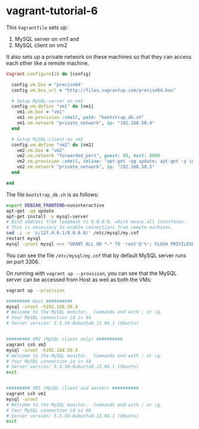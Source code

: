 # vagrant-tutorial-6

This `Vagrantfile` sets up:
1. MySQL server on vm1 and
2. MySQL client on vm2

It also sets up a private network on these machines so that they can access each other like a remote machine.

```ruby
Vagrant.configure(2) do |config|

  config.vm.box = "precise64"
  config.vm.box_url = "http://files.vagrantup.com/precise64.box"

  # Setup MySQL-server on vm1
  config.vm.define "vm1" do |vm1|
    vm1.vm.box = "vm1"
    vm1.vm.provision :shell, path: "bootstrap_db.sh"
    vm1.vm.network "private_network", ip: "192.168.50.4"
  end

  # Setup MySQL-client on vm2
  config.vm.define "vm2" do |vm2|
    vm2.vm.box = "vm2"
    vm2.vm.network "forwarded_port", guest: 80, host: 8080
    vm2.vm.provision :shell, inline: "apt-get -qq update; apt-get -y install mysql-client"
    vm2.vm.network "private_network", ip: "192.168.50.5"
  end

end
```


The file `bootstrap_db.sh` is as follows:
```bash
export DEBIAN_FRONTEND=noninteractive
apt-get -qq update
apt-get install -y mysql-server
# Bind address from loopback to 0.0.0.0, which means all interfaces.
# This is necessary to enable connections from remote machines.
sed -i -e 's/127.0.0.1/0.0.0.0/' /etc/mysql/my.cnf
restart mysql
mysql -uroot mysql <<< "GRANT ALL ON *.* TO 'root'@'%'; FLUSH PRIVILEGES;"
```

You can see the file `/etc/mysql/my.cnf` that by default MySQL server runs on port 3306.


On running with `vagrant up --provision`, you can see that the MySQL server can be accessed from Host as well as both the VMs:
```bash
vagrant up --provision

######### Host ##########
mysql -uroot -h192.168.50.4
# Welcome to the MySQL monitor.  Commands end with ; or \g.
# Your MySQL connection id is 44
# Server version: 5.5.50-0ubuntu0.12.04.1 (Ubuntu)


######### VM2 (MySQL client only) ##########
vagrant ssh vm2
mysql -uroot -h192.168.50.4
# Welcome to the MySQL monitor.  Commands end with ; or \g.
# Your MySQL connection id is 44
# Server version: 5.5.50-0ubuntu0.12.04.1 (Ubuntu)
exit


######### VM1 (MySQL client and server) ##########
vagrant ssh vm1
mysql -uroot
# Welcome to the MySQL monitor.  Commands end with ; or \g.
# Your MySQL connection id is 46
# Server version: 5.5.50-0ubuntu0.12.04.1 (Ubuntu)
exit
```

